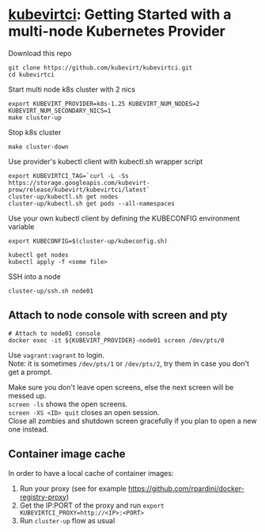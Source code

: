 # [kubevirtci](README.md): Getting Started with a multi-node Kubernetes Provider                              
                                                                                      
Download this repo                                                                    
```                                                                                   
git clone https://github.com/kubevirt/kubevirtci.git                                  
cd kubevirtci                                                                         
```                                                                                   
                                                                                      
Start multi node k8s cluster with 2 nics                                              
```                                                                                   
export KUBEVIRT_PROVIDER=k8s-1.25 KUBEVIRT_NUM_NODES=2 KUBEVIRT_NUM_SECONDARY_NICS=1
make cluster-up                                                                       
```                                                                                   
                                                                                      
Stop k8s cluster                                                                      
```
make cluster-down                                                                     
```

Use provider's kubectl client with kubectl.sh wrapper script               
```
export KUBEVIRTCI_TAG=`curl -L -Ss https://storage.googleapis.com/kubevirt-prow/release/kubevirt/kubevirtci/latest`
cluster-up/kubectl.sh get nodes                                            
cluster-up/kubectl.sh get pods --all-namespaces                            
```                                                                        
                                                                           
Use your own kubectl client by defining the KUBECONFIG environment variable
```                                                                        
export KUBECONFIG=$(cluster-up/kubeconfig.sh)                              
                                                                           
kubectl get nodes                                                          
kubectl apply -f <some file>                                               
```                                                                        
                                                                           
SSH into a node                                                            
```                                                                        
cluster-up/ssh.sh node01                                                   
```                                                                        
                                                                           
## Attach to node console with screen and pty
```                                                  
# Attach to node01 console                           
docker exec -it ${KUBEVIRT_PROVIDER}-node01 screen /dev/pts/0
```                                                 
Use `vagrant:vagrant` to login.  
Note: it is sometimes `/dev/pts/1` or `/dev/pts/2`, try them in case you don't get a prompt.

Make sure you don't leave open screens, else the next screen will be messed up.  
`screen -ls` shows the open screens.  
`screen -XS <ID> quit` closes an open session.  
Close all zombies and shutdown screen gracefully if you plan to open a new one instead.

## Container image cache
In order to have a local cache of container images:
1. Run your proxy (see for example https://github.com/rpardini/docker-registry-proxy)
2. Get the IP:PORT of the proxy and run `export KUBEVIRTCI_PROXY=http://<IP>:<PORT>`
3. Run `cluster-up` flow as usual
